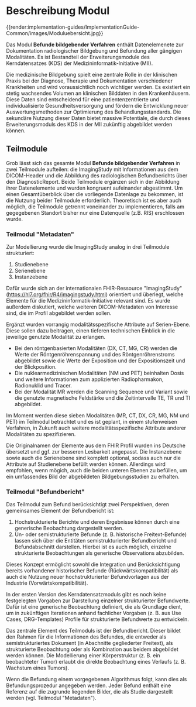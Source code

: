 # Beschreibung Modul 

{{render:implementation-guides/ImplementationGuide-Common/images/Moduluebersicht.jpg}}

Das Modul **Befunde bildgebender Verfahren** enthält Datenelemenete zur Dokumentation radiologischer Bildgebung und Befundung aller gängigen Modalitäten. Es ist Bestandteil der Erweiterungsmodule des Kerndatensatzes (KDS) der Medizininformatik-Initiative (MII).

Die medizinische Bildgebung spielt eine zentrale Rolle in der klinischen Praxis bei der Diagnose, Therapie und Dokumentation verschiedener Krankheiten und wird voraussichtlich noch wichtiger werden. Es existiert ein stetig wachsendes Volumen an klinischen Bilddaten in den Krankenhäusern. Diese Daten sind entscheidend für eine patientenzentrierte und individualisierte Gesundheitsversorgung und fördern die Entwicklung neuer Auswertungsmethoden zur Optimierung des Behandlungsstandards. Die sekundäre Nutzung dieser Daten bietet massive Potentiale, die durch dieses Erweiterungsmoduls des KDS in der MII zukünftig abgebildet werden können. 

## Teilmodule

Grob lässt sich das gesamte Modul **Befunde bildgebender Verfahren** in zwei Teilmodule aufteilen: die ImagingStudy mit Informationen aus dem DICOM-Header und die Abbildung des radiologischen Befundberichts über den DiagnosticReport.
Beide Teilmodule ergänzen sich in der Abbildung ihrer Datenelemente und wurden kongruent aufeinander abgestimmt.
Um einen Gesamtüberblick über die vorliegende Datenlage zu bekommen, ist die Nutzung beider Teilmodule erforderlich. Theoretisch ist es aber auch möglich, die Teilmodule getrennt voneinander zu implementieren, falls am gegegebenen Standort bisher nur eine Datenquelle (z.B. RIS) erschlossen wurde.

### Teilmodul "Metadaten"

Zur Modellierung wurde die ImagingStudy analog in drei Teilmodule strukturiert:
1. Studienebene
2. Serienebene
3. Instanzebene

Dafür wurde sich an der internationalen FHIR-Ressource "ImagingStudy" (https://hl7.org/fhir/R4/imagingstudy.html) orientiert und überlegt, welche Elemente für die Medizininformatik-Initiative relevant sind. Es wurde außerdem diskutiert, welche weiteren DICOM-Metadaten von Interesse sind, die im Profil abgebildet werden sollen.

Ergänzt wurden vorrangig modalitätsspezifische Attribute auf Serien-Ebene. Diese sollen dazu beitragen, einen tieferen technischen Einblick in die jeweilige genutzte Modalität zu erlangen.
* Bei den röntgenbasierten Modalitäten (DX, CT, MG, CR) werden die Werte der Röntgenröhrenspannung und des Röntgenröhrenstroms abgebildet sowie die Werte der Exposition und der Expositionszeit und der Blickposition.
* Die nuklearmedizinischen Modalitäten (NM und PET) beinhalten Dosis und weitere Informationen zum applizierten Radiopharmakon, Radionuklid und Tracer.
* Bei der Modalität MR werden die Scanning Sequence und Variant sowie die genutzte magnetische Feldstärke und die Zeitintervalle TE, TR und TI abgebildet.

Im Moment werden diese sieben Modalitäten (MR, CT, DX, CR, MG, NM und PET) im Teilmodul betrachtet und es ist geplant, in einem stufenweisen Verfahren, in Zukunft auch weitere modalitätsspezifische Attribute anderer Modalitäten zu spezifizieren.

Die Originalnamen der Elemente aus dem FHIR Profil wurden ins Deutsche übersetzt und ggf. zur besseren Lesbarkeit angepasst. Die Instanzebene sowie auch die Serienebene sind komplett optional, sodass auch nur die Attribute auf Studienebene befüllt werden können. Allerdings wird empfohlen, wenn mögich, auch die beiden unteren Ebenen zu befüllen, um ein umfassendes Bild der abgebildeten Bildgebungsstudien zu erhalten.

### Teilmodul "Befundbericht"

Das Teilmodul zum Befund berücksichtigt zwei Perspektiven, deren gemeinsames Element der Befundbericht ist:

1. Hochstrukturierte Berichte und deren Ergebnisse können durch eine generische Beobachtung dargestellt werden.
2. Un- oder semistrukturierte Befunde (z. B. historische Freitext-Befunde) lassen sich über die Entitäten semistrukturierter Befundbericht und Befundabschnitt darstellen. Hierbei ist es auch möglich, einzelne strukturierte Beobachtungen als generische Observations abzubilden.

Dieses Konzept ermöglicht sowohl die Integration und Berücksichtigung bereits vorhandener historischer Befunde (Rückwärtskompatibilität) als auch die Nutzung neuer hochstrukturierter Befundvorlagen aus der Industrie (Vorwärtskompatibilität).

In der ersten Version des Kerndatensatzmoduls gibt es noch keine festgelegten Vorgaben zur Darstellung einzelner strukturierter Befundwerte. Dafür ist eine generische Beobachtung definiert, die als Grundlage dient, um in zukünftigen Iterationen anhand fachlicher Vorgaben (z. B. aus Use Cases, DRG-Templates) Profile für strukturierte Befundwerte zu entwickeln.

Das zentrale Element des Teilmoduls ist der Befundbericht. Dieser bildet den Rahmen für die Informationen des Befundes, die entweder als semistrukturiertes Dokument (in Abschnitte gegliederter Freitext), als strukturierte Beobachtung oder als Kombination aus beidem abgebildet werden können. Die Modellierung einer Körperstruktur (z. B. ein beobachteter Tumor) erlaubt die direkte Beobachtung eines Verlaufs (z. B. Wachstum eines Tumors).

Wenn die Befundung einem vorgegebenen Algorithmus folgt, kann dies als Befundungsprozedur angegeben werden. Jeder Befund enthält eine Referenz auf die zugrunde liegenden Bilder, die als Studie dargestellt werden (vgl. Teilmodul "Metadaten").
